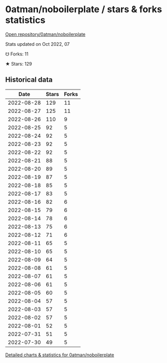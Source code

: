 # 0atman/noboilerplate / stars & forks statistics

[Open repository/0atman/noboilerplate](https://github.com/0atman/noboilerplate)

Stats updated on Oct 2022, 07

☋ Forks: 11

★ Stars: 129

## Historical data
| Date | Stars | Forks |
|------|-------|-------|
| 2022-08-28 | 129 | 11 | 
| 2022-08-27 | 125 | 11 | 
| 2022-08-26 | 110 | 9 | 
| 2022-08-25 | 92 | 5 | 
| 2022-08-24 | 92 | 5 | 
| 2022-08-23 | 92 | 5 | 
| 2022-08-22 | 92 | 5 | 
| 2022-08-21 | 88 | 5 | 
| 2022-08-20 | 89 | 5 | 
| 2022-08-19 | 87 | 5 | 
| 2022-08-18 | 85 | 5 | 
| 2022-08-17 | 83 | 5 | 
| 2022-08-16 | 82 | 6 | 
| 2022-08-15 | 79 | 6 | 
| 2022-08-14 | 78 | 6 | 
| 2022-08-13 | 75 | 6 | 
| 2022-08-12 | 71 | 6 | 
| 2022-08-11 | 65 | 5 | 
| 2022-08-10 | 65 | 5 | 
| 2022-08-09 | 64 | 5 | 
| 2022-08-08 | 61 | 5 | 
| 2022-08-07 | 61 | 5 | 
| 2022-08-06 | 61 | 5 | 
| 2022-08-05 | 60 | 5 | 
| 2022-08-04 | 57 | 5 | 
| 2022-08-03 | 57 | 5 | 
| 2022-08-02 | 57 | 5 | 
| 2022-08-01 | 52 | 5 | 
| 2022-07-31 | 51 | 5 | 
| 2022-07-30 | 49 | 5 | 


[Detailed charts & statistics for 0atman/noboilerplate](https://reviewgithub.com/rep/0atman/noboilerplate)
